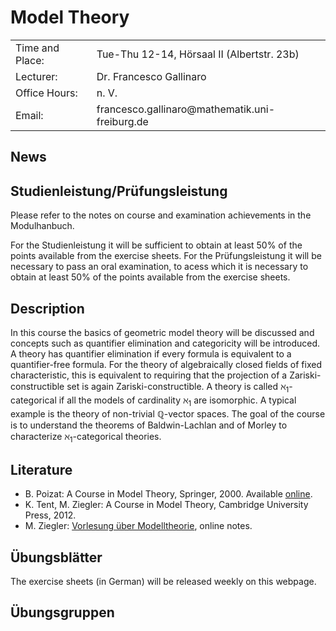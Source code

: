  
<h1> Model Theory </h1>

<table cellspacing="1" cellpadding="1" border="0" width="100%" align="center">
  <tbody>
    <tr>
    <td>Time and Place:</td>
    <td>Tue-Thu 12-14, Hörsaal II (Albertstr. 23b)</td>
    </tr>
    <tr>
    <td>Lecturer:</td>
    <td> Dr. Francesco Gallinaro</td>
    </tr>
    <tr>
    <td>Office Hours: </td>
    <td>n. V. </td>
    <tr>
    <td>Email:</td>
    <td>francesco.gallinaro@mathematik.uni-freiburg.de</td>
    </tr>
  </tbody>
</table>

<h2>News</h2>
 
 
<!--
<h2>Exams</h2> 
Notwendig sind: 
<ul> 

<li> Regelm&auml;&szlig;ige Teilnahme am w&ouml;chentlichen Tutorat (maximal zweimaliges Fehlen). </li>
<li> Erlangen von mindestens 50 Prozent der erreichbaren Punkte bei den schriftlich zu bearbeitenden &Uuml;bungsaufgaben. </li>
<li> Vorrechnen mindestens einer &Uuml;bungsaufgabe an der Tafel im Tutorat; alle m&uuml;ssen in der Lage sein, die von ihnen abgegebenen &Uuml;bungsaufgaben an der Tafel vorzurechnen. </li>

</ul>
<b>Bitte beachten Sie die weiteren Hinweise zu Studien- und
Pr&uuml;fungsleistungen im Modulhandbuch zu Ihrem Studiengang.</b>
-->

<h2>Studienleistung/Pr&uuml;fungsleistung</h2>

Please refer to the notes on course and examination achievements in the Modulhanbuch.

For the Studienleistung it will be sufficient to obtain at least 50% of the points available from the exercise sheets. For the Pr&uuml;fungsleistung it will be necessary to pass an oral examination, to acess which it is necessary to obtain at least 50% of the points available from the exercise sheets.

<!--
<h2>Anmeldung/Organisatorisches</h2>
<p>Die Anmeldung zu den Übungsgruppen erfolgt via ILIAS.
</p>
-->

<h2>Description</h2>

In this course the basics of geometric model theory will be discussed and concepts such as quantifier elimination and categoricity will be introduced.
A theory has quantifier elimination if every formula is equivalent to a quantifier-free formula. For the theory of algebraically closed fields of fixed characteristic, this is equivalent to requiring that the projection of a Zariski-constructible set is again Zariski-constructible.
A theory is called $\aleph_1$-categorical if all the models of cardinality $\aleph_1$ are isomorphic. A typical example is the theory of non-trivial $\mathbb{Q}$-vector spaces. The goal of the course is to understand the theorems of Baldwin-Lachlan and of Morley to characterize $\aleph_1$-categorical theories.

<h2>Literature</h2>

<ul>
 <li> B. Poizat: A Course in Model Theory, Springer, 2000. Available <a href="https://link.springer.com/book/10.1007/978-1-4419-8622-1">online</a>.</li>
 <li> K. Tent, M. Ziegler: A Course in Model Theory, Cambridge University Press, 2012. </li>
 <li> M. Ziegler: <a href="http://home.mathematik.uni-freiburg.de/ziegler/skripte/modell1.pdf">Vorlesung &uuml;ber Modelltheorie</a>, online notes.</li>
</ul>
 

<h2>Übungsblätter</h2>

The exercise sheets (in German) will be released weekly on this webpage.


<h2>Übungsgruppen</h2>


<br><br><br><br><br><br><br>
  
  <html>  	
<body>
